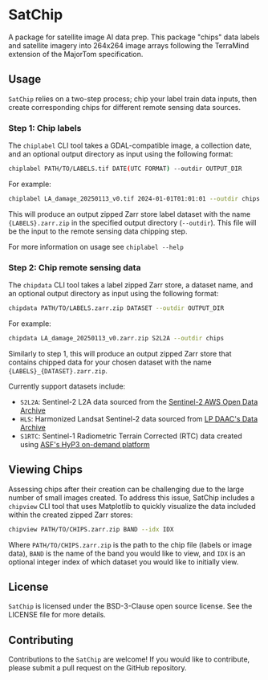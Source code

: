# SatChip

A package for satellite image AI data prep. This package "chips" data labels and satellite imagery into 264x264 image arrays following the TerraMind extension of the MajorTom specification.

## Usage
`SatChip` relies on a two-step process; chip your label train data inputs, then create corresponding chips for different remote sensing data sources.

### Step 1: Chip labels
The `chiplabel` CLI tool takes a GDAL-compatible image, a collection date, and an optional output directory as input using the following format:

```bash
chiplabel PATH/TO/LABELS.tif DATE(UTC FORMAT) --outdir OUTPUT_DIR
```
For example:
```bash
chiplabel LA_damage_20250113_v0.tif 2024-01-01T01:01:01 --outdir chips
```
This will produce an output zipped Zarr store label dataset with the name `{LABELS}.zarr.zip` in the specified output directory (`--outdir`).
This file will be the input to the remote sensing data chipping step.

For more information on usage see `chiplabel --help`

### Step 2: Chip remote sensing data
The `chipdata` CLI tool takes a label zipped Zarr store, a dataset name, and an optional output directory as input using the following format:
```bash
chipdata PATH/TO/LABELS.zarr.zip DATASET --outdir OUTPUT_DIR
```
For example:
```bash
chipdata LA_damage_20250113_v0.zarr.zip S2L2A --outdir chips
```
Similarly to step 1, this will produce an output zipped Zarr store that contains chipped data for your chosen dataset with the name `{LABELS}_{DATASET}.zarr.zip`.

Currently support datasets include:
- `S2L2A`: Sentinel-2 L2A data sourced from the [Sentinel-2 AWS Open Data Archive](https://registry.opendata.aws/sentinel-2/)
- `HLS`: Harmonized Landsat Sentinel-2 data sourced from [LP DAAC's Data Archive](https://www.earthdata.nasa.gov/data/projects/hls)
- `S1RTC`: Sentinel-1 Radiometric Terrain Corrected (RTC) data created using [ASF's HyP3 on-demand platform](https://hyp3-docs.asf.alaska.edu/guides/rtc_product_guide/)

## Viewing Chips
Assessing chips after their creation can be challenging due to the large number of small images created. To address this issue, SatChip includes a `chipview` CLI tool that uses Matplotlib to quickly visualize the data included within the created zipped Zarr stores:
```bash
chipview PATH/TO/CHIPS.zarr.zip BAND --idx IDX
```
Where `PATH/TO/CHIPS.zarr.zip` is the path to the chip file (labels or image data), `BAND` is the name of the band you would like to view, and `IDX` is an optional integer index of which dataset you would like to initially view.

## License
`SatChip` is licensed under the BSD-3-Clause open source license. See the LICENSE file for more details.

## Contributing
Contributions to the `SatChip` are welcome! If you would like to contribute, please submit a pull request on the GitHub repository.
